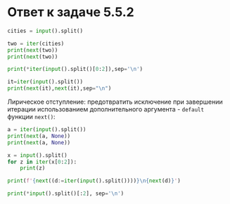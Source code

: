 # Ответ к задаче 5.5.2

```python
cities = input().split()

two = iter(cities)
print(next(two))
print(next(two))
```

```python
print(*iter(input().split()[0:2]),sep='\n')
```

```python
it=iter(input().split())
print(next(it),next(it),sep="\n")
```

Лирическое отступление:  предотвратить исключение при завершении итерации использованием дополнительного аргумента - `default` функции `next()`:

```python
a = iter(input().split())
print(next(a, None))
print(next(a, None))
```

```python
x = input().split()
for z in iter(x[0:2]):
    print(z)
```

```python
print(f'{next((d:=iter(input().split())))}\n{next(d)}')
```

```python
print(*input().split()[:2], sep='\n')
```
